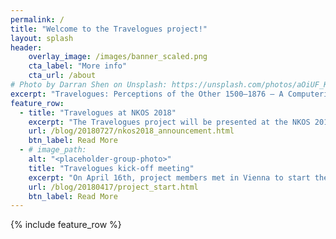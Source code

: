 ```yaml
---
permalink: /
title: "Welcome to the Travelogues project!"
layout: splash
header:
    overlay_image: /images/banner_scaled.png
    cta_label: "More info"
    cta_url: /about
# Photo by Darran Shen on Unsplash: https://unsplash.com/photos/aOiUF_KOeEc
excerpt: "Travelogues: Perceptions of the Other 1500–1876 – A Computerized Analysis"
feature_row:
  - title: "Travelogues at NKOS 2018"
    excerpt: "The Travelogues project will be presented at the NKOS 2018 workshop on 13th September, in Porto, Portugal!"
    url: /blog/20180727/nkos2018_announcement.html
    btn_label: Read More
  - # image_path:
    alt: "<placeholder-group-photo>"
    title: "Travelogues kick-off meeting"
    excerpt: "On April 16th, project members met in Vienna to start the work on our project."
    url: /blog/20180417/project_start.html
    btn_label: Read More
---
```


{% include feature_row %}
